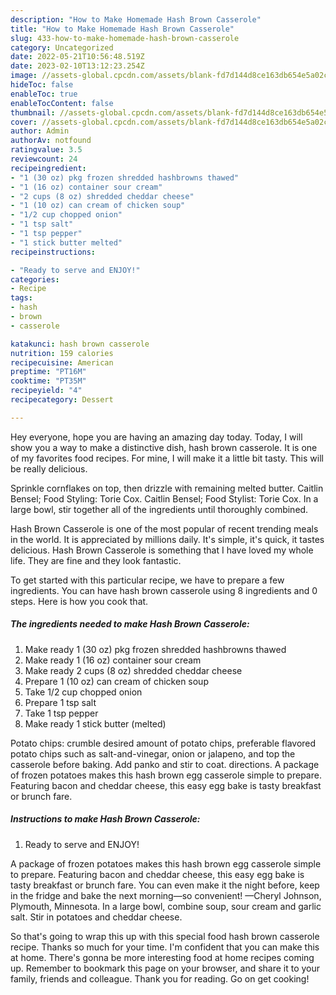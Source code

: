 ```yaml
---
description: "How to Make Homemade Hash Brown Casserole"
title: "How to Make Homemade Hash Brown Casserole"
slug: 433-how-to-make-homemade-hash-brown-casserole
category: Uncategorized
date: 2022-05-21T10:56:48.519Z
date: 2023-02-10T13:12:23.254Z
image: //assets-global.cpcdn.com/assets/blank-fd7d144d8ce163db654e5a02c40b08a2775adb7897d16e4062681dc7e1b2800f.png
hideToc: false
enableToc: true
enableTocContent: false
thumbnail: //assets-global.cpcdn.com/assets/blank-fd7d144d8ce163db654e5a02c40b08a2775adb7897d16e4062681dc7e1b2800f.png
cover: //assets-global.cpcdn.com/assets/blank-fd7d144d8ce163db654e5a02c40b08a2775adb7897d16e4062681dc7e1b2800f.png
author: Admin
authorAv: notfound
ratingvalue: 3.5
reviewcount: 24
recipeingredient:
- "1 (30 oz) pkg frozen shredded hashbrowns thawed"
- "1 (16 oz) container sour cream"
- "2 cups (8 oz) shredded cheddar cheese"
- "1 (10 oz) can cream of chicken soup"
- "1/2 cup chopped onion"
- "1 tsp salt"
- "1 tsp pepper"
- "1 stick butter melted"
recipeinstructions:

- "Ready to serve and ENJOY!"
categories:
- Recipe
tags:
- hash
- brown
- casserole

katakunci: hash brown casserole 
nutrition: 159 calories
recipecuisine: American
preptime: "PT16M"
cooktime: "PT35M"
recipeyield: "4"
recipecategory: Dessert

---
```



Hey everyone, hope you are having an amazing day today. Today, I will show you a way to make a distinctive dish, hash brown casserole. It is one of my favorites food recipes. For mine, I will make it a little bit tasty. This will be really delicious.

Sprinkle cornflakes on top, then drizzle with remaining melted butter. Caitlin Bensel; Food Styling: Torie Cox. Caitlin Bensel; Food Stylist: Torie Cox. In a large bowl, stir together all of the ingredients until thoroughly combined.

Hash Brown Casserole is one of the most popular of recent trending meals in the world. It is appreciated by millions daily. It's simple, it's quick, it tastes delicious. Hash Brown Casserole is something that I have loved my whole life. They are fine and they look fantastic.


To get started with this particular recipe, we have to prepare a few ingredients. You can have hash brown casserole using 8 ingredients and 0 steps. Here is how you cook that.

<!--inarticleads1-->

##### The ingredients needed to make Hash Brown Casserole:

1. Make ready 1 (30 oz) pkg frozen shredded hashbrowns thawed
1. Make ready 1 (16 oz) container sour cream
1. Make ready 2 cups (8 oz) shredded cheddar cheese
1. Prepare 1 (10 oz) can cream of chicken soup
1. Take 1/2 cup chopped onion
1. Prepare 1 tsp salt
1. Take 1 tsp pepper
1. Make ready 1 stick butter (melted)


Potato chips: crumble desired amount of potato chips, preferable flavored potato chips such as salt-and-vinegar, onion or jalapeno, and top the casserole before baking. Add panko and stir to coat. directions. A package of frozen potatoes makes this hash brown egg casserole simple to prepare. Featuring bacon and cheddar cheese, this easy egg bake is tasty breakfast or brunch fare. 

<!--inarticleads2-->

##### Instructions to make Hash Brown Casserole:


1. Ready to serve and ENJOY!

A package of frozen potatoes makes this hash brown egg casserole simple to prepare. Featuring bacon and cheddar cheese, this easy egg bake is tasty breakfast or brunch fare. You can even make it the night before, keep in the fridge and bake the next morning—so convenient! —Cheryl Johnson, Plymouth, Minnesota. In a large bowl, combine soup, sour cream and garlic salt. Stir in potatoes and cheddar cheese. 

So that's going to wrap this up with this special food hash brown casserole recipe. Thanks so much for your time. I'm confident that you can make this at home. There's gonna be more interesting food at home recipes coming up. Remember to bookmark this page on your browser, and share it to your family, friends and colleague. Thank you for reading. Go on get cooking!
